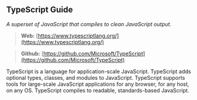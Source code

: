 ## TypeScript Guide
*A superset of JavaScript that compiles to clean JavaScript output.*

> **Web:** [https://www.typescriptlang.org/](https://www.typescriptlang.org/)

> **Github:** [https://github.com/Microsoft/TypeScript](https://github.com/Microsoft/TypeScript)

TypeScript is a language for application-scale JavaScript. TypeScript adds optional types, classes, and modules to JavaScript. TypeScript supports tools for large-scale JavaScript applications for any browser, for any host, on any OS. TypeScript compiles to readable, standards-based JavaScript.
